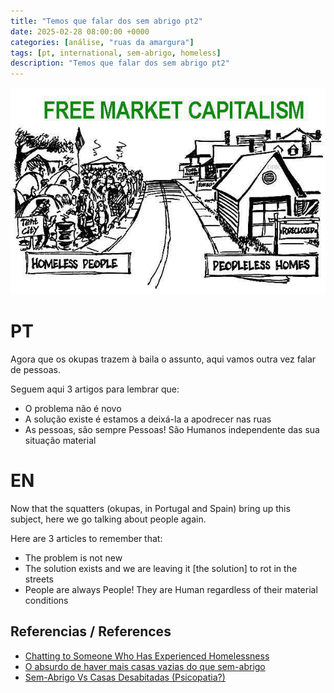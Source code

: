 ```yaml
---
title: "Temos que falar dos sem abrigo pt2"
date: 2025-02-28 08:00:00 +0000
categories: [análise, "ruas da amargura"]
tags: [pt, international, sem-abrigo, homeless]
description: "Temos que falar dos sem abrigo pt2"
---
```


![Free Marked Housing](/assets/images/free-market-housing.jpg)

# PT

Agora que os okupas trazem à baila o assunto, aqui vamos outra vez falar de pessoas.

Seguem aqui 3 artigos para lembrar que:
- O problema não é novo
- A solução existe é estamos a deixá-la a apodrecer nas ruas
- As pessoas, são sempre Pessoas! São Humanos independente das sua situação material

# EN

Now that the squatters (okupas, in Portugal and Spain) bring up this subject, here we go talking about people again.

Here are 3 articles to remember that:
- The problem is not new
- The solution exists and we are leaving it \[the solution\] to rot in the streets
- People are always People! They are Human regardless of their material conditions


## Referencias / References
- [Chatting to Someone Who Has Experienced Homelessness](https://youtu.be/oKo33fpbWCM?si=3IdiwTeVTHlJGds)
- [O absurdo de haver mais casas vazias do que sem-abrigo](https://leituracapital.wordpress.com/2012/11/26/o-absurdo-de-haver-mais-casas-vazias-do-que-sem-abrigo/)
- [Sem-Abrigo Vs Casas Desabitadas (Psicopatia?)](https://tres-paragrafos.blogspot.com/2013/01/sem-abrigo-vs-casas-desabitadas.html?m=1)
